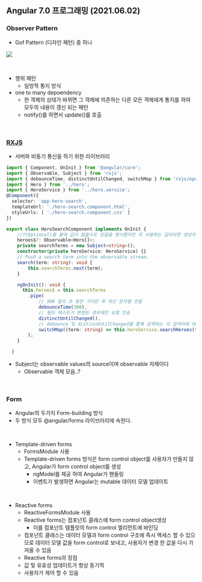 ## Angular 7.0 프로그래밍 (2021.06.02)

### Observer Pattern

- Gof Pattern (디자인 패턴) 중 하나

![](https://img1.daumcdn.net/thumb/R1280x0/?scode=mtistory2&fname=http%3A%2F%2Fcfile29.uf.tistory.com%2Fimage%2F245ECB3652EC11861953ED)

<br/>

- 행위 패턴
  - 일방적 통지 방식
- one to many depoendency
  - 한 객체의 상태가 바뀌면 그 객체에 의존하는 다른 모든 객체에게 통지를 하여 모두의 내용이 갱신 되는 패턴
  - notify()를 하면서 update()를 호출

<br/>

### [RXJS](https://www.learnrxjs.io/learn-rxjs/operators)

- 서버와 비동기 통신을 하기 위한 라이브러리

```typescript
import { Component, OnInit } from '@angular/core';
import { Observable, Subject } from 'rxjs';
import { debounceTime, distinctUntilChanged, switchMap } from 'rxjs/operators';
import { Hero } from '../hero';
import { HeroService } from '../hero.service';
@Component({
  selector: 'app-hero-search',
  templateUrl: './hero-search.component.html',
  styleUrls: [ './hero-search.component.css' ]
})

export class HeroSearchComponent implements OnInit {
    //?(Optional)를 붙여 값이 없을수도 있음을 명시했지만 꼭 사용하는 값이라면 생성자에서 명시를 해도 된다.
    heroes$?: Observable<Hero[]>;
    private searchTerms = new Subject<string>();
    constructor(private heroService: HeroService) {}
    // Push a search term into the observable stream.
    search(term: string): void {
        this.searchTerms.next(term);
    }

    ngOnInit(): void {
      this.heroes$ = this.searchTerms
        .pipe(
            // 300 밀리 초 동안 기다린 후 최신 문자열 전달
            debounceTime(300),
            // 필터 텍스트가 변경된 경우에만 요청 전송
            distinctUntilChanged(),
            // debounce 및 distincUntilChanged를 통해 검색하는 각 검색어에 대해 검색 서비스를 호출
            switchMap((term: string) => this.heroService.searchHeroes(term)),
        );
    }

  }
```

- Subject는 observable values의 source이며 observable 자체이다
  - Observable 객체 모음..?

<br/>

### Form

- Angular의 두가지 Form-building 방식 
- 두 방식 모두 @angular/forms 라이브러리에 속한다. 

<br/>

- Template-driven forms
  - FormsModule 사용 
  - Template-driven forms 방식은 form control object를 사용자가 만들지 않고, Angular가 form control object를 생성
    -  ngModel를 제공 하여 Angular가 핸들링
    -  이벤트가 발생하면 Angular는 mutable 데이터 모델 업데이트

<br/>

- Reactive forms
  - ReactiveFormsModule 사용 
  - Reactive forms는 컴포넌트 클래스에 form control object생성
    - 이를 컴포넌트 템플릿의 form control 엘리먼트에 바인딩
  -  컴포넌트 클래스는 데이터 모델과 form control 구조에 즉시 액세스 할 수 있으므로 데이터 모델 값을 form control로 보내고, 사용자가 변경 한 값을 다시 가져올 수 있음 
  -  Reactive forms의 장점
    -  값 및 유효성 업데이트가 항상 동기적
    - 사용자가 제어 할 수 있음

<br/>

